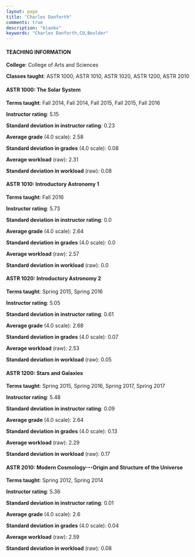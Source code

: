 ```yaml
---
layout: page
title: "Charles Danforth" 
comments: true
description: "blanks"
keywords: "Charles Danforth,CU,Boulder"
---
```

<head>
<script src="https://ajax.googleapis.com/ajax/libs/jquery/2.1.3/jquery.min.js"></script>
<script src="https://dl.dropboxusercontent.com/s/pc42nxpaw1ea4o9/highcharts.js?dl=0"></script>
<!-- <script src="../assets/js/highcharts.js"></script> -->
<style type="text/css">@font-face {
	font-family: "Bebas Neue";
	src: url(https://www.filehosting.org/file/details/544349/BebasNeue Regular.otf) format("opentype");
	}
	h1.Bebas { 
		font-family: "Bebas Neue", Verdana, Tahoma;
	}
</style>
</head>
	   
#### TEACHING INFORMATION

**College**: College of Arts and Sciences

**Classes taught**: ASTR 1000, ASTR 1010, ASTR 1020, ASTR 1200, ASTR 2010

#### ASTR 1000: The Solar System

**Terms taught**: Fall 2014, Fall 2014, Fall 2015, Fall 2015, Fall 2016

**Instructor rating**: 5.15

**Standard deviation in instructor rating**: 0.23

**Average grade** (4.0 scale): 2.58

**Standard deviation in grades** (4.0 scale): 0.08

**Average workload** (raw): 2.31

**Standard deviation in workload** (raw): 0.08

#### ASTR 1010: Introductory Astronomy 1

**Terms taught**: Fall 2016

**Instructor rating**: 5.73

**Standard deviation in instructor rating**: 0.0

**Average grade** (4.0 scale): 2.64

**Standard deviation in grades** (4.0 scale): 0.0

**Average workload** (raw): 2.57

**Standard deviation in workload** (raw): 0.0

#### ASTR 1020: Introductory Astronomy 2

**Terms taught**: Spring 2015, Spring 2016

**Instructor rating**: 5.05

**Standard deviation in instructor rating**: 0.61

**Average grade** (4.0 scale): 2.68

**Standard deviation in grades** (4.0 scale): 0.07

**Average workload** (raw): 2.53

**Standard deviation in workload** (raw): 0.05

#### ASTR 1200: Stars and Galaxies

**Terms taught**: Spring 2015, Spring 2016, Spring 2017, Spring 2017

**Instructor rating**: 5.48

**Standard deviation in instructor rating**: 0.09

**Average grade** (4.0 scale): 2.64

**Standard deviation in grades** (4.0 scale): 0.13

**Average workload** (raw): 2.29

**Standard deviation in workload** (raw): 0.17

#### ASTR 2010: Modern Cosmology---Origin and Structure of the Universe

**Terms taught**: Spring 2012, Spring 2014

**Instructor rating**: 5.36

**Standard deviation in instructor rating**: 0.01

**Average grade** (4.0 scale): 2.6

**Standard deviation in grades** (4.0 scale): 0.04

**Average workload** (raw): 2.59

**Standard deviation in workload** (raw): 0.08

